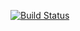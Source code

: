 [![Build Status](https://dev.azure.com/alexararick26/Alexas%20API/_apis/build/status/alexasapi%20-%20CI?branchName=master)](https://dev.azure.com/alexararick26/Alexas%20API/_build/latest?definitionId=1&branchName=master)